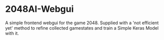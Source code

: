 # 2048AI-Webgui
A simple frontend webgui for the game 2048. Supplied with a 'not efficient yet' method to refine collected gamestates and train a Simple Keras Model with it.
